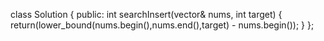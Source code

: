 class Solution {
public:
    int searchInsert(vector<int>& nums, int target) {
        return(lower_bound(nums.begin(),nums.end(),target) - nums.begin());
    }
};
